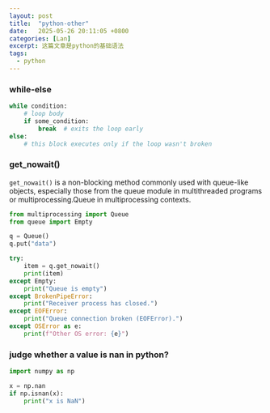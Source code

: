 ```yaml
---
layout: post
title:  "python-other"
date:   2025-05-26 20:11:05 +0800
categories: [Lan]
excerpt: 这篇文章是python的基础语法
tags:
  - python
---
```


### while-else

```python
while condition:
    # loop body
    if some_condition:
        break  # exits the loop early
else:
    # this block executes only if the loop wasn't broken
```

### get_nowait()

`get_nowait()` is a non-blocking method commonly used with queue-like objects, especially those from the queue module in multithreaded programs or multiprocessing.Queue in multiprocessing contexts.

```py
from multiprocessing import Queue
from queue import Empty

q = Queue()
q.put("data")

try:
    item = q.get_nowait()
    print(item)
except Empty:
    print("Queue is empty")
except BrokenPipeError:
    print("Receiver process has closed.")
except EOFError:
    print("Queue connection broken (EOFError).")
except OSError as e:
    print(f"Other OS error: {e}")
```

### judge whether a value is nan in python?

```py
import numpy as np

x = np.nan
if np.isnan(x):
    print("x is NaN")
```
